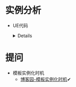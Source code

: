 

# 实例分析
  - UE代码
    <details>
      
    ![image](https://github.com/lanwu5/lantz.github.io/assets/42904565/8989806b-886b-4e49-bf0d-bdfa4be95894)

    - ## 引出模板参数
       [微信读书-C++程序设计教程]-6.4
      
       [微信读书-C++新经典]-15.1.4
    </details>

# 提问
  - 模板实例化时机
    - [博客园-模板实例化时机]✔

[微信读书-C++程序设计教程]:https://weread.qq.com/web/reader/8c83265072327b258c888fa
[微信读书-C++新经典]:https://weread.qq.com/web/reader/55f32d30813ab6ea1g017832
[博客园-模板实例化时机]:https://www.cnblogs.com/live-in-city/p/3420577.html
